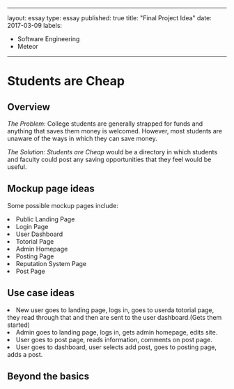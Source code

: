 
---
layout: essay
type: essay
published: true
title: "Final Project Idea"
date: 2017-03-09
labels:
  - Software Engineering
  - Meteor
---
# Students are Cheap

## Overview 
*The Problem:*
College students are generally strapped for funds and anything that saves them money is welcomed. However, most students are unaware of the ways in which they can save money.

*The Solution:*
*Students are Cheap* would be a directory in which students and faculty could post any saving opportunities that they feel would be useful.


## Mockup page ideas
Some possible mockup pages include:
<li>Public Landing Page</li>
<li>Login Page</li>
<li>User Dashboard</li>
<li>Totorial Page</li>
<li>Admin Homepage</li>
<li>Posting Page</li>
<li>Reputation System Page</li>
<li>Post Page</li>


## Use case ideas
<li>New user goes to landing page, logs in, goes to userda totorial page, they read through that and then are sent to the user dashboard.(Gets them started)</li>
<li>Admin goes to landing page, logs in, gets admin homepage, edits site.</li>
<li>User goes to post page, reads information, comments on post page.</li>
<li>User goes to dashboard, user selects add post, goes to posting page, adds a post.</li>


## Beyond the basics


